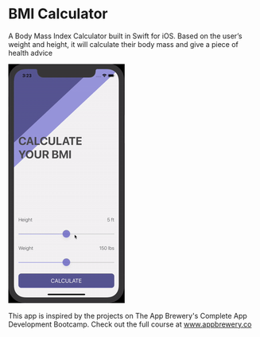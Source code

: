 # BMI Calculator
A Body Mass Index Calculator built in Swift for iOS. Based on the user’s weight and height, it will calculate their body mass and give a piece of health advice

![](BMI-iOS-Demo.gif)

This app is inspired by the projects on The App Brewery's Complete App Development Bootcamp. Check out the full course at www.appbrewery.co
